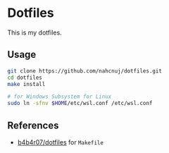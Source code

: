 # Dotfiles
This is my dotfiles.

## Usage
```bash
git clone https://github.com/nahcnuj/dotfiles.git
cd dotfiles
make install

# for Windows Subsystem for Linux
sudo ln -sfnv $HOME/etc/wsl.conf /etc/wsl.conf
```

## References
- [b4b4r07/dotfiles](https://github.com/b4b4r07/dotfiles) for `Makefile`


